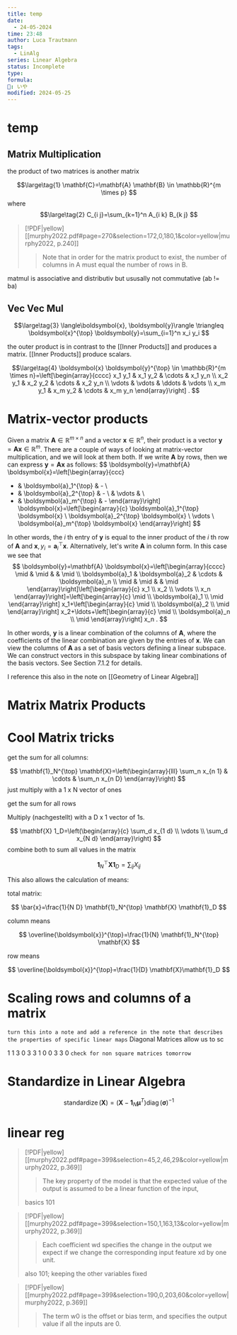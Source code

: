 ```yaml
---
title: temp
date:
  - 24-05-2024
time: 23:48
author: Luca Trautmann
tags:
  - LinAlg
series: Linear Algebra
status: Incomplete
type: 
formula: 
🍙: いや
modified: 2024-05-25
---
```

# temp

## Matrix Multiplication

the product of two matrices is another matrix

$$\large\tag{1}
\mathbf{C}=\mathbf{A} \mathbf{B} \in \mathbb{R}^{m \times p}
$$
where
$$\large\tag{2}
C_{i j}=\sum_{k=1}^n A_{i k} B_{k j}
$$

> [!PDF|yellow] [[murphy2022.pdf#page=270&selection=172,0,180,1&color=yellow|murphy2022, p.240]]
> > Note that in order for the matrix product to exist, the number of columns in A must equal the number of rows in B.

matmul is associative and distributiv but ususally not commutative (ab != ba)

## Vec Vec Mul

$$\large\tag{3}
\langle\boldsymbol{x}, \boldsymbol{y}\rangle \triangleq \boldsymbol{x}^{\top} \boldsymbol{y}=\sum_{i=1}^n x_i y_i
$$

the outer product is in contrast to the [[Inner Products]] and produces a matrix. [[Inner Products]] produce scalars. 

$$\large\tag{4}
\boldsymbol{x} \boldsymbol{y}^{\top} \in \mathbb{R}^{m \times n}=\left[\begin{array}{cccc}
x_1 y_1 & x_1 y_2 & \cdots & x_1 y_n \\
x_2 y_1 & x_2 y_2 & \cdots & x_2 y_n \\
\vdots & \vdots & \ddots & \vdots \\
x_m y_1 & x_m y_2 & \cdots & x_m y_n
\end{array}\right] .
$$


# Matrix-vector products

Given a matrix $\mathbf{A} \in \mathbb{R}^{m \times n}$ and a vector $\boldsymbol{x} \in \mathbb{R}^n$, their product is a vector $\boldsymbol{y}=\mathbf{A} \boldsymbol{x} \in \mathbb{R}^m$. There are a couple of ways of looking at matrix-vector multiplication, and we will look at them both.
If we write $\mathbf{A}$ by rows, then we can express $\boldsymbol{y}=\mathbf{A} \boldsymbol{x}$ as follows:
$$
\boldsymbol{y}=\mathbf{A} \boldsymbol{x}=\left[\begin{array}{ccc}
- & \boldsymbol{a}_1^{\top} & - \\
- & \boldsymbol{a}_2^{\top} & - \\
& \vdots & \\
- & \boldsymbol{a}_m^{\top} & -
\end{array}\right] \boldsymbol{x}=\left[\begin{array}{c}
\boldsymbol{a}_1^{\top} \boldsymbol{x} \\
\boldsymbol{a}_2^{\top} \boldsymbol{x} \\
\vdots \\
\boldsymbol{a}_m^{\top} \boldsymbol{x}
\end{array}\right]
$$

In other words, the $i$ th entry of $\boldsymbol{y}$ is equal to the inner product of the $i$ th row of $\mathbf{A}$ and $\boldsymbol{x}, y_i=\boldsymbol{a}_i^{\top} \boldsymbol{x}$. Alternatively, let's write $\mathbf{A}$ in column form. In this case we see that
$$
\boldsymbol{y}=\mathbf{A} \boldsymbol{x}=\left[\begin{array}{cccc}
\mid & \mid & & \mid \\
\boldsymbol{a}_1 & \boldsymbol{a}_2 & \cdots & \boldsymbol{a}_n \\
\mid & \mid & & \mid
\end{array}\right]\left[\begin{array}{c}
x_1 \\
x_2 \\
\vdots \\
x_n
\end{array}\right]=\left[\begin{array}{c}
\mid \\
\boldsymbol{a}_1 \\
\mid
\end{array}\right] x_1+\left[\begin{array}{c}
\mid \\
\boldsymbol{a}_2 \\
\mid
\end{array}\right] x_2+\ldots+\left[\begin{array}{c}
\mid \\
\boldsymbol{a}_n \\
\mid
\end{array}\right] x_n .
$$

In other words, $\boldsymbol{y}$ is a linear combination of the columns of $\mathbf{A}$, where the coefficients of the linear combination are given by the entries of $\boldsymbol{x}$. We can view the columns of $\mathbf{A}$ as a set of basis vectors defining a linear subspace. We can construct vectors in this subspace by taking linear combinations of the basis vectors. See Section 7.1.2 for details.

I reference this also in the note on [[Geometry of Linear Algebra]]


# Matrix Matrix Products


# Cool Matrix tricks

get the sum for all columns: 

$$
\mathbf{1}_N^{\top} \mathbf{X}=\left(\begin{array}{lll}
\sum_n x_{n 1} & \cdots & \sum_n x_{n D}
\end{array}\right)
$$
just multiply with a 1 x N vector of ones 

get the sum for all rows 

Multiply (nachgestellt) with a D x 1 vector of 1s. 

$$
\mathbf{X} 1_D=\left(\begin{array}{c}
\sum_d x_{1 d} \\
\vdots \\
\sum_d x_{N d}
\end{array}\right)
$$
combine both to sum all values in the matrix 

$$
\mathbf{1}_N^{\top} \mathbf{X} \mathbf{1}_D=\sum_{i j} X_{i j}
$$

This also allows the calculation of means: 

total matrix: 

$$
\bar{x}=\frac{1}{N D} \mathbf{1}_N^{\top} \mathbf{X} \mathbf{1}_D
$$


column means

$$
\overline{\boldsymbol{x}}^{\top}=\frac{1}{N} \mathbf{1}_N^{\top} \mathbf{X}
$$

row means

$$
\overline{\boldsymbol{x}}^{\top}=\frac{1}{D} \mathbf{X}\mathbf{1}_D
$$


# Scaling rows and columns of a matrix
`turn this into a note and add a reference in the note that describes the properties of specific linear maps`
Diagonal Matrices allow us to sc

1 1    3 0   3 3
1 0    0 3   3 0 `check for non square matrices tomorrow` 


# Standardize in Linear Algebra

$$
\operatorname{standardize}(\mathbf{X})=\left(\mathbf{X}-\mathbf{1}_N \boldsymbol{\mu}^T\right) \operatorname{diag}(\boldsymbol{\sigma})^{-1}
$$


# linear reg 

> [!PDF|yellow] [[murphy2022.pdf#page=399&selection=45,2,46,29&color=yellow|murphy2022, p.369]]
> > The key property of the model is that the expected value of the output is assumed to be a linear function of the input,
> 
> basics 101


> [!PDF|yellow] [[murphy2022.pdf#page=399&selection=150,1,163,13&color=yellow|murphy2022, p.369]]
> > Each coefficient wd specifies the change in the output we expect if we change the corresponding input feature xd by one unit. 
> 
> also 101; keeping the other variables fixed 


> [!PDF|yellow] [[murphy2022.pdf#page=399&selection=190,0,203,60&color=yellow|murphy2022, p.369]]
> > The term w0 is the offset or bias term, and specifies the output value if all the inputs are 0.


